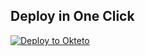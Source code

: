 
## Deploy in One Click

[![Deploy to Okteto](https://okteto.com/develop-okteto.svg)](https://cloud.okteto.com/deploy?repository=https://github.com/OdioAKevinxdxd/Nexus)
